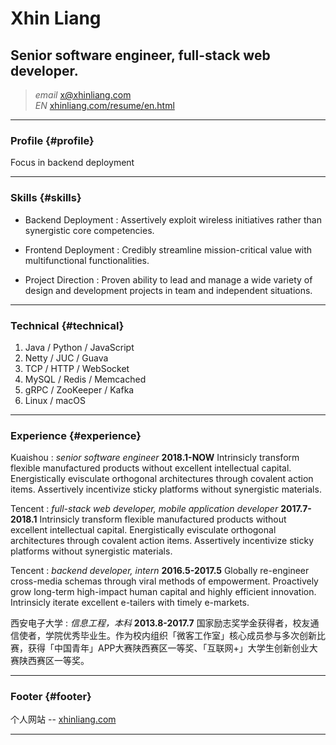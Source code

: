 # Xhin Liang
## Senior software engineer, full-stack web developer.

> *email* <x@xhinliang.com>  
> *EN* [xhinliang.com/resume/en.html](/resume/en.html)

------

### Profile {#profile}

Focus in backend deployment

------

### Skills {#skills}

* Backend Deployment
  : Assertively exploit wireless initiatives rather than synergistic core competencies.

* Frontend Deployment
  : Credibly streamline mission-critical value with multifunctional functionalities.

* Project Direction
  : Proven ability to lead and manage a wide variety of design and development projects in team and independent situations.

-------

### Technical {#technical}

1. Java / Python / JavaScript
2. Netty / JUC / Guava
3. TCP / HTTP / WebSocket
4. MySQL / Redis / Memcached
5. gRPC / ZooKeeper / Kafka
6. Linux / macOS

------

### Experience {#experience}

Kuaishou
: *senior software engineer*
  __2018.1-NOW__
  Intrinsicly transform flexible manufactured products without excellent intellectual capital. Energistically evisculate orthogonal architectures through covalent action items. Assertively incentivize sticky platforms without synergistic materials.

Tencent
: *full-stack web developer, mobile application developer*
  __2017.7-2018.1__
  Intrinsicly transform flexible manufactured products without excellent intellectual capital. Energistically evisculate orthogonal architectures through covalent action items. Assertively incentivize sticky platforms without synergistic materials.

Tencent
: *backend developer, intern*
  __2016.5-2017.5__
  Globally re-engineer cross-media schemas through viral methods of empowerment. Proactively grow long-term high-impact human capital and highly efficient innovation. Intrinsicly iterate excellent e-tailers with timely e-markets.

西安电子大学
: *信息工程，本科*
  __2013.8-2017.7__
  国家励志奖学金获得者，校友通信使者，学院优秀毕业生。作为校内组织「微客工作室」核心成员参与多次创新比赛，获得「中国青年」APP大赛陕西赛区一等奖、「互联网+」大学生创新创业大赛陕西赛区一等奖。

------

### Footer {#footer}

个人网站 -- [xhinliang.com](https://xhinliang.com)

------
